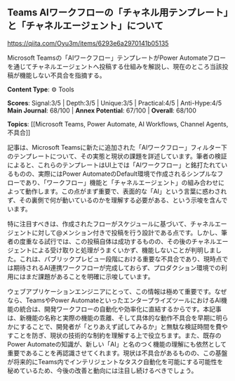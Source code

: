 ## Teams AIワークフローの「チャネル用テンプレート」と「チャネルエージェント」について

https://qiita.com/Oyu3m/items/6293e6a2970141b05135

Microsoft Teamsの「AIワークフロー」テンプレートがPower Automateフローを通じてチャネルエージェントへ投稿する仕組みを解説し、現在のところ当該投稿が機能しない不具合を指摘する。

**Content Type**: ⚙️ Tools

**Scores**: Signal:3/5 | Depth:3/5 | Unique:3/5 | Practical:4/5 | Anti-Hype:4/5
**Main Journal**: 68/100 | **Annex Potential**: 67/100 | **Overall**: 68/100

**Topics**: [[Microsoft Teams, Power Automate, AI Workflows, Channel Agents, 不具合]]

記事は、Microsoft Teamsに新たに追加された「AIワークフロー」フィルター下のテンプレートについて、その実態と現状の課題を詳述しています。筆者の検証によると、これらのテンプレートはUI上では「AIワークフロー」と銘打たれているものの、実際にはPower AutomateのDefault環境で作成されるシンプルなフローであり、「ワークフロー」機能と「チャネルエージェント」の組み合わせによって動作します。この点がまず重要で、表面的な「AI」という言葉に惑わされず、その裏側で何が動いているのかを理解する必要がある、という示唆を含んでいます。

特に注目すべきは、作成されたフローがスケジュールに基づいて、チャネルエージェントに対して@メンション付きで投稿を行う設計である点です。しかし、筆者の度重なる試行では、この投稿自体は成功するものの、その後のチャネルエージェントによる受け取りと処理がうまくいかず、機能しないことが判明しました。これは、パブリックプレビュー段階における重要な不具合であり、現時点では期待されるAI連携ワークフローが完成しておらず、プロダクション環境での利用にはまだ課題があることを明確に示唆しています。

ウェブアプリケーションエンジニアにとって、この情報は極めて重要です。なぜなら、TeamsやPower AutomateといったエンタープライズツールにおけるAI機能の統合は、開発ワークフローの自動化や効率化に直結するからです。本記事は、新機能の名称と実際の機能の乖離、そして具体的な動作不具合を早期に明らかにすることで、開発者が「とりあえず試してみるか」と無駄な検証時間を費やすことを防ぎ、現状の技術的な制約を理解する上で役立ちます。また、既存のPower Automateの知識が、新しい「AI」と名のつく機能の理解にも依然として重要であることを再認識させてくれます。現状は不具合があるものの、この基盤が将来的にTeams内でインテリジェントなタスク自動化を可能にする可能性を秘めているため、今後の改善と動向には注目し続けるべきでしょう。